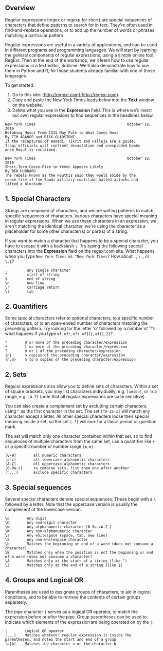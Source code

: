 ## Overview

Regular expressions (regex or regexp for short) are special sequences of characters that define patterns
to search for in text. They're often used in find-and-replace operations, or to add up the number of words
or phrases matching a particular pattern.

Regular expressions are useful in a variety of applications, and can be used in different programs and
programming languages. We will start by learning the general components of regular expressions, using a
simple online tool, RegExr. Then at the end of the workshop, we'll learn how to use regular expressions
in a text editor, Sublime. We'll also demonstrate how to use them in Python and R, for those students
already familiar with one of those languages.

To get started:

1. Go to this site: [http://regexr.com](http://regexr.com).
2. Copy and paste the New York Times leads below into the __Text__ window on the website.
3. Delete what you see in the __Expression__ field. This is where we'll insert our own regular expressions
to find sequences in the headlines below.

~~~ {.input}
New York Times											October 19, 2016
Retaking Mosul From ISIS May Pale to What Comes Next
By TIM ARANGO and RICK GLADSTONE
If the recaptures of Ramadi, Tikrit and Falluja are a guide,
Iraqi officials will confront devastation and unexploded bombs
once Mosul is reclaimed.

New York Times											October 18, 2016
Short-Term Cease-Fire in Yemen Appears Likely
By BEN HUBBARD
The rebels known as the Houthis said they would abide by the
cease-fire if the Saudi military coalition halted attacks and
lifted a blockade.
~~~

## 1. Special Characters

Strings are composed of characters, and we are writing patterns to match specific sequences of characters.
Various characters have special meaning in regular expressions. When we use these characters in an expression,
we aren't matching the identical character, we're using the character as a placeholder for some other character(s)
or part(s) of a string.

If you want to match a character that happens to be a special character, you have to escape it with a backslash
`\`. Try typing the following special characters into the __Expression__ field on the regexr.com site. What happens
when you type `New York Times` vs. `^New York Times`? How about `.`, `\.`, or `\.$`?

~~~ {.input}
.         any single character
^         start of string
$         end of string
\n        new line
\r        carriage return
\t        tab
~~~

## 2. Quantifiers

Some special characters refer to optional characters, to a specific number of characters, or to an open-ended
number of characters matching the preceding pattern. Try looking for the letter 'o' followed by a number of 'f's:
what happens if you type `of`, `of*`, `of+`, `of{1}`, `of{1,2}`?

~~~ {.input}
*        0 or more of the preceding character/expression
+        1 or more of the preceding character/expression
?        0 or 1 of the preceding character/expression
{n}      n copies of the preceding character/expression 
{n,m}    n to m copies of the preceding character/expression 
~~~

## 2. Sets

Regular expressions also allow you to define sets of characters. Within a set of square brackets, you may list
characters individually, e.g. `[aeiou]`, or in a range, e.g. `[A-Z]` (note that all regular expressions are case
sensitive).

You can also create a complement set by excluding certain characters, using `^` as the first character
in the set. The set `[^A-Za-z]` will match any character except a letter. All other special characters loose
their special meaning inside a set, so the set `[.?]` will look for a literal period or question mark.

The set will match only one character contained within that set, so to find sequences of multiple characters from
the same set, use a quantifier like `+` or a specific number or number range `{n,m}`.

~~~ {.input}
[0-9]        all numeric characters 
[a-z]        all lowercase alphabetic characters 
[A-Z]        all uppercase alphabetic characters 
[0-9a-z]     to combine sets, list them one after another 
[^...]       exclude specific characters
~~~

## 3. Special sequences

Several special characters denote special sequences. These begin with a `\` followed by a letter.
Note that the uppercase version is usually the complement of the lowercase version.

~~~ {.input}
\d        Any digit
\D        Any non-digit character
\w        Any alphanumeric character [0-9a-zA-Z_] 
\W        Any non-alphanumeric character
\s        Any whitespace (space, tab, new line)
\S        Any non-whitespace character
\b        Matches the beginning or end of a word (does not consume a character)
\B        Matches only when the position is not the beginning or end of a word (does not consume a character)
\A        Matches only at the start of a string (like ^)
\Z        Matches only at the end of a string (like $)
~~~

## 4. Groups and Logical OR

Parentheses are used to designate groups of characters, to aid in logical conditions, and to be able to retrieve the
contents of certain groups separately.

The pipe character `|` serves as a logical OR operator, to match the expression before or after the pipe. Group parentheses
can be used to indicate which elements of the expression are being operated on by the `|`.

~~~ {.input}
|        Logical OR opeator
(...)    Matches whatever regular expression is inside the parentheses, and notes the start and end of a group
(a|b)    Matches the character a or the character b
~~~

